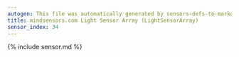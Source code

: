 ```yaml
---
autogen: This file was automatically generated by sensors-defs-to-markdown.py
title: mindsensors.com Light Sensor Array (LightSensorArray)
sensor_index: 34
---
```


{% include sensor.md %}
